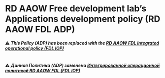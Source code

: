 # RD AAOW Free development lab’s Applications development policy (RD AAOW FDL ADP)

:warning: ***This Policy (ADP) has been replaced with the [RD AAOW FDL Integrated operational policy (FDL IOP)](https://adslbarxatov.github.io/IOP)***

#

:warning: ***Данная Политика (ADP) заменена [Интегрированной операционной политикой RD AAOW FDL (FDL IOP)](https://adslbarxatov.github.io/IOP/ru)***
